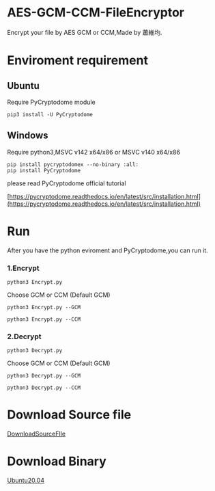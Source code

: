 # AES-GCM-CCM-FileEncryptor
Encrypt your file by AES GCM or CCM,Made by 蕭維均.

# Enviroment requirement

## Ubuntu
Require PyCryptodome module
```
pip3 install -U PyCryptodome
```

## Windows

Require python3,MSVC v142 x64/x86 or MSVC v140 x64/x86

```
pip install pycryptodomex --no-binary :all:
pip install PyCryptodome
```

please read PyCryptodome official tutorial

[https://pycryptodome.readthedocs.io/en/latest/src/installation.html](https://pycryptodome.readthedocs.io/en/latest/src/installation.html)

# Run

After you have the python eviroment and PyCryptodome,you can run it.

### 1.Encrypt

```
python3 Encrypt.py
```

Choose GCM or CCM (Default GCM)

```
python3 Encrypt.py --GCM
```

```
python3 Encrypt.py --CCM
```
### 2.Decrypt

```
python3 Decrypt.py
```
Choose GCM or CCM (Default GCM)

```
python3 Decrypt.py --GCM
```

```
python3 Decrypt.py --CCM
```

# Download Source file

[DownloadSourceFIle](https://github.com/AlexTrinityBlock/AES-GCM-CCM-FileEncryptor/archive/refs/heads/master.zip)

# Download Binary

[Ubuntu20.04]() 